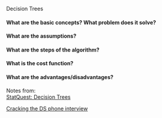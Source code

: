 Decision Trees


#### What are the basic concepts? What problem does it solve?


#### What are the assumptions?


#### What are the steps of the algorithm?


#### What is the cost function?


#### What are the advantages/disadvantages?


Notes from:  
[StatQuest: Decision Trees]( https://www.youtube.com/watch?v=7VeUPuFGJHk)

[Cracking the DS phone interview](https://medium.com/@bruceyanghy/crack-the-machine-learning-phone-interview-guide-9e4dc316f65b)
